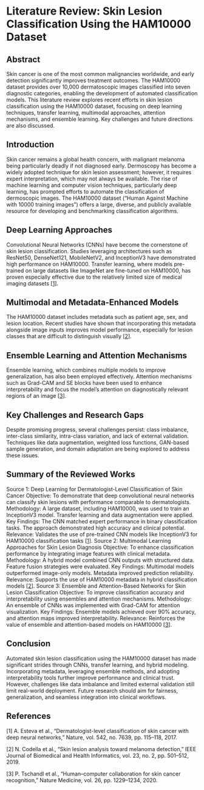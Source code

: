 # Literature Review: Skin Lesion Classification Using the HAM10000 Dataset

## Abstract

Skin cancer is one of the most common malignancies worldwide, and early detection significantly improves treatment outcomes. The HAM10000 dataset provides over 10,000 dermatoscopic images classified into seven diagnostic categories, enabling the development of automated classification models. This literature review explores recent efforts in skin lesion classification using the HAM10000 dataset, focusing on deep learning techniques, transfer learning, multimodal approaches, attention mechanisms, and ensemble learning. Key challenges and future directions are also discussed.

## Introduction

Skin cancer remains a global health concern, with malignant melanoma being particularly deadly if not diagnosed early. Dermoscopy has become a widely adopted technique for skin lesion assessment; however, it requires expert interpretation, which may not always be available. The rise of machine learning and computer vision techniques, particularly deep learning, has prompted efforts to automate the classification of dermoscopic images. The HAM10000 dataset (“Human Against Machine with 10000 training images”) offers a large, diverse, and publicly available resource for developing and benchmarking classification algorithms.

## Deep Learning Approaches
   
Convolutional Neural Networks (CNNs) have become the cornerstone of skin lesion classification. Studies leveraging architectures such as ResNet50, DenseNet121, MobileNetV2, and InceptionV3 have demonstrated high performance on HAM10000. Transfer learning, where models pre-trained on large datasets like ImageNet are fine-tuned on HAM10000, has proven especially effective due to the relatively limited size of medical imaging datasets [<a href="#ref1">1</a>].

## Multimodal and Metadata-Enhanced Models

The HAM10000 dataset includes metadata such as patient age, sex, and lesion location. Recent studies have shown that incorporating this metadata alongside image inputs improves model performance, especially for lesion classes that are difficult to distinguish visually [<a href="#ref2">2</a>].

## Ensemble Learning and Attention Mechanisms

Ensemble learning, which combines multiple models to improve generalization, has also been employed effectively. Attention mechanisms such as Grad-CAM and SE blocks have been used to enhance interpretability and focus the model’s attention on diagnostically relevant regions of an image [<a href="#ref3">3</a>].

## Key Challenges and Research Gaps

Despite promising progress, several challenges persist: class imbalance, inter-class similarity, intra-class variation, and lack of external validation. Techniques like data augmentation, weighted
loss functions, GAN-based sample generation, and domain adaptation are being explored to address these issues.

## Summary of the Reviewed Works

Source 1: Deep Learning for Dermatologist-Level Classification of Skin Cancer
Objective: To demonstrate that deep convolutional neural networks can classify skin lesions with performance comparable to dermatologists. Methodology: A large dataset, including HAM10000, was used to train an InceptionV3 model. Transfer learning and data augmentation were applied. Key Findings: The CNN matched expert performance in binary classification tasks. The approach demonstrated high accuracy and clinical potential. Relevance: Validates the use of pre-trained CNN models like InceptionV3 for HAM10000 classification tasks [<a href="#ref1">1</a>].
Source 2: Multimodal Learning Approaches for Skin Lesion Diagnosis
Objective: To enhance classification performance by integrating image features with clinical metadata. Methodology: A hybrid model combined CNN outputs with structured data. Feature fusion strategies were evaluated. Key Findings: Multimodal models outperformed image-only models. Metadata improved prediction reliability. Relevance: Supports the use of HAM10000 metadata in hybrid classification models [<a href="#ref2">2</a>].
Source 3: Ensemble and Attention-Based Networks for Skin Lesion Classification
Objective: To improve classification accuracy and interpretability using ensembles and attention mechanisms. Methodology: An ensemble of CNNs was implemented with Grad-CAM for attention visualization. Key Findings: Ensemble models achieved over 90% accuracy, and attention maps improved interpretability. Relevance: Reinforces the value of ensemble and attention-based models on HAM10000 [<a href="#ref3">3</a>].

## Conclusion

Automated skin lesion classification using the HAM10000 dataset has made significant strides through CNNs, transfer learning, and hybrid modeling. Incorporating metadata, leveraging ensemble methods, and adopting interpretability tools further improve performance and clinical trust. However, challenges like data imbalance and limited external validation still limit real-world deployment. Future research should aim for fairness, generalization, and seamless integration into clinical workflows.

## References

<p><a id="ref1"></a> [1] A. Esteva et al., “Dermatologist-level classification of skin cancer with deep neural networks,” Nature, vol. 542, no. 7639, pp. 115–118, 2017.</p>
<p><a id="ref2"></a> [2] N. Codella et al., “Skin lesion analysis toward melanoma detection,” IEEE Journal of Biomedical and Health Informatics, vol. 23, no. 2, pp. 501–512, 2019.</p>
<p><a id="ref3"></a> [3] P. Tschandl et al., “Human–computer collaboration for skin cancer recognition,” Nature Medicine, vol. 26, pp. 1229–1234, 2020. </p>
